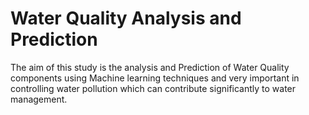 # Water Quality Analysis and Prediction  
The aim of this study is the analysis and Prediction of Water Quality components using Machine learning techniques and very important in controlling water pollution which can contribute significantly to water management.